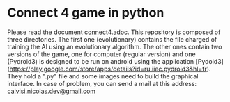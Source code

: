 # Connect 4 game in python

Please read the document [connect4.adoc](./connect4.adoc).
This repository is composed of three directories.
The first one (evolutionary) contains the file charged of training the AI using an evolutionary algorithm. The other ones contain two versions of the game, one for computer (regular version) and one (Pydroid3) is designed to be run on android using the application [Pydoid3] (https://play.google.com/store/apps/details?id=ru.iiec.pydroid3&hl=fr). They hold a ".py" file and some images need to build the graphical interface.
In case of problem, you can send a mail at this address: calvisi.nicolas.dev@gmail.com
